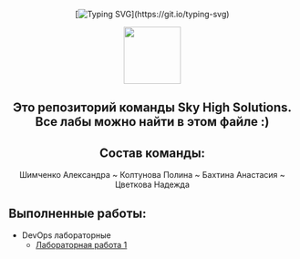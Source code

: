 <div align="center">

  [![Typing SVG](https://readme-typing-svg.herokuapp.com?font=Dela+Gothic+One&size=29&pause=1000&color=F76722&center=true&width=443&lines=Hello+World!)](https://git.io/typing-svg)
  
  <img src="https://media.giphy.com/media/M9gbBd9nbDrOTu1Mqx/giphy.gif" width="100"/>
  
  
  <h2>Это репозиторий команды Sky High Solutions.<br/>
  Все лабы можно найти в этом файле :)</h2>
                                                  
  <h2>Состав команды:</h2>
  Шимченко Александра
  ~ Колтунова Полина
  ~ Бахтина Анастасия
  ~ Цветкова Надежда
</div>


## Выполненные работы:
* DevOps лабораторные
    * [Лабораторная работа 1](./lab_1/README.md)

